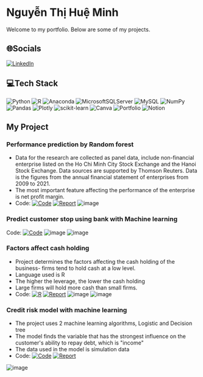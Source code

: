 # Nguyễn Thị Huệ Minh
Welcome to my portfolio. Below are some of my projects.
## 🌐Socials
[![LinkedIn](https://img.shields.io/badge/LinkedIn-%230077B5.svg?logo=linkedin&logoColor=white)](https://www.linkedin.com/in/hu%E1%BB%87-minh-nguy%E1%BB%85n-6675451a7/) 

## 💻Tech Stack
![Python](https://img.shields.io/badge/python-3670A0?style=flat-square&logo=python&logoColor=ffdd54) ![R](https://img.shields.io/badge/r-%23276DC3.svg?style=flat-square&logo=r&logoColor=white) ![Anaconda](https://img.shields.io/badge/Anaconda-%2344A833.svg?style=flat-square&logo=anaconda&logoColor=white) ![MicrosoftSQLServer](https://img.shields.io/badge/Microsoft%20SQL%20Sever-CC2927?style=flat-square&logo=microsoft%20sql%20server&logoColor=white) ![MySQL](https://img.shields.io/badge/mysql-%2300f.svg?style=flat-square&logo=mysql&logoColor=white) ![NumPy](https://img.shields.io/badge/numpy-%23013243.svg?style=flat-square&logo=numpy&logoColor=white) ![Pandas](https://img.shields.io/badge/pandas-%23150458.svg?style=flat-square&logo=pandas&logoColor=white) ![Plotly](https://img.shields.io/badge/Plotly-%233F4F75.svg?style=flat-square&logo=plotly&logoColor=white) ![scikit-learn](https://img.shields.io/badge/scikit--learn-%23F7931E.svg?style=flat-square&logo=scikit-learn&logoColor=white) ![Canva](https://img.shields.io/badge/Canva-%2300C4CC.svg?style=flat-square&logo=Canva&logoColor=white) ![Portfolio](https://img.shields.io/badge/Portfolio-%23000000.svg?style=flat-square&logo=firefox&logoColor=#FF7139) ![Notion](https://img.shields.io/badge/Notion-%23000000.svg?style=flat-square&logo=notion&logoColor=white)
## My Project

### Performance prediction by Random forest
- Data for the research are collected as panel data, include non-financial enterprise listed on the Ho Chi Minh City Stock Exchange and the Hanoi Stock Exchange. Data sources are supported by Thomson Reuters. Data is the figures from the annual financial statement of enterprises from 2009 to 2021.
- The most important feature affecting the performance of the enterprise is net profit margin.
- Code: [![Code](https://img.shields.io/badge/python-3670A0?style=flat-square&logo=python&logoColor=ffdd54)](https://github.com/hueminh2410/HueMinh_Portfolio/blob/main/predict%20performance's%20enterprises%20VN/Predict%20performance.ipynb)
[![Report](https://img.shields.io/badge/PDF-Report-red)](https://github.com/hueminh2410/Portfolio/blob/main/predict%20performance's%20enterprises%20VN/Predict%20performance.pdf)
![image](https://user-images.githubusercontent.com/96651289/175787423-35b9b364-7d10-4f9d-9f39-3836feb6a708.png)

### Predict customer stop using bank with Machine learning
Code: [![Code](https://img.shields.io/badge/python-3670A0?style=flat-square&logo=python&logoColor=ffdd54)](
https://github.com/hueminh2410/HueMinh_Portfolio/blob/main/predict%20customers%20stop%20using%20bank/predict%20customers%20stop%20using%20bank.ipynb)
![image](https://user-images.githubusercontent.com/96651289/175787399-0405a4ab-1030-4f28-8c04-8fd36b14afc2.png)
![image](https://user-images.githubusercontent.com/96651289/175787501-9107b147-f731-47a6-b151-70a7a791f8f3.png)


### Factors affect cash holding
- Project determines the factors affecting the cash holding of the business- firms tend to hold cash at a low level.
- Language used is R
- The higher the leverage, the lower the cash holding
- Large firms will hold more cash than small firms.
- Code: [![R](https://img.shields.io/badge/r-%23276DC3.svg?style=flat-square&logo=r&logoColor=white)](
https://github.com/hueminh2410/HueMinh_Portfolio/blob/main/predict%20customers%20stop%20using%20bank/predict%20customers%20stop%20using%20bank.ipynb)
[![Report](https://img.shields.io/badge/PDF-Report-red)](https://github.com/hueminh2410/Portfolio/blob/main/cash%20holding/cash_holding.pdf)
![image](https://user-images.githubusercontent.com/96651289/175787565-52c1d55b-832f-4eda-9a1e-bd3c66e0ea5b.png)
![image](https://user-images.githubusercontent.com/96651289/175787579-0118f7d8-5d5e-461b-8cd8-4aaae7cbf5f5.png)

### Credit risk model with machine learning
- The project uses 2 machine learning algorithms, Logistic and Decision tree
- The model finds the variable that has the strongest influence on the customer's ability to repay debt, which is "income"
- The data used in the model is simulation data
- Code: [![Code](https://img.shields.io/badge/python-3670A0?style=flat-square&logo=python&logoColor=ffdd54)](https://github.com/hueminh2410/HueMinh_Portfolio/blob/main/credit%20risk/code.ipynb)
[![Report](https://img.shields.io/badge/PDF-Report-red)](https://github.com/hueminh2410/Portfolio/blob/main/credit%20risk/report.pdf)

![image](https://user-images.githubusercontent.com/96651289/175787216-e3712db9-a674-4ad7-9f92-f16686febb94.png)

